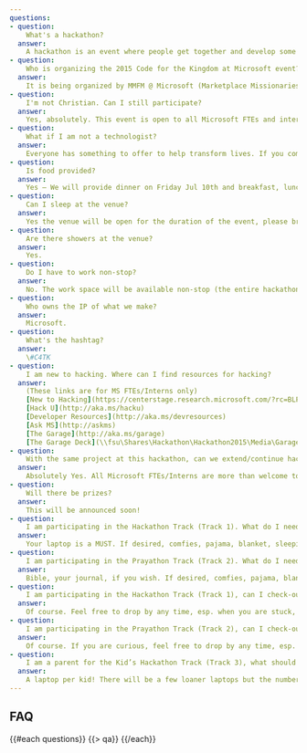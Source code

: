 ```yaml
---
questions:
- question:
    What's a hackathon?
  answer:
    A hackathon is an event where people get together and develop some awesome technologies in a short time span. Think of it as a creative marathon where at the end you have some product to show for.
- question:
    Who is organizing the 2015 Code for the Kingdom at Microsoft event?
  answer:
    It is being organized by MMFM @ Microsoft (Marketplace Missionaries For Frontier Mission) in collaboration with Leadership Network and TheoTech.
- question:
    I'm not Christian. Can I still participate?
  answer:
    Yes, absolutely. This event is open to all Microsoft FTEs and interns.
- question:
    What if I am not a technologist?
  answer:
    Everyone has something to offer to help transform lives. If you come full of ideas there will be others eager to be in a team with you.
- question:
    Is food provided?   
  answer:
    Yes – We will provide dinner on Friday Jul 10th and breakfast, lunch, and dinner on Saturday Jul 11th. Make sure you order your food [here](http://www.instant.ly/s/utJKp).
- question:
    Can I sleep at the venue? 
  answer:
    Yes the venue will be open for the duration of the event, please bring a sleeping bag, a pillow, or whatever you might need, and find a place at the venue to take a good nap.   
- question:
    Are there showers at the venue?
  answer:
    Yes.
- question:
    Do I have to work non-stop?
  answer:
    No. The work space will be available non-stop (the entire hackathon) but it is up to you and your team to decide on your work schedule.
- question:
    Who owns the IP of what we make?   
  answer:
    Microsoft. 
- question:
    What's the hashtag?   
  answer:
    \#C4TK 
- question:
    I am new to hacking. Where can I find resources for hacking?
  answer:
    (These links are for MS FTEs/Interns only)
    [New to Hacking](https://centerstage.research.microsoft.com/?rc=BLP0-IU02-VIAH-RJSJ)
    [Hack U](http://aka.ms/hacku)
    [Developer Resources](http://aka.ms/devresources)
    [Ask MS](http://askms)
    [The Garage](http://aka.ms/garage)
    [The Garage Deck](\\fsu\Shares\Hackathon\Hackathon2015\Media\GarageTourDeckLinda.pptx)
- question:
    With the same project at this hackathon, can we extend/continue hacking at the Microsoft company-wide //oneweek Hackathon on July 27-29?
  answer:
    Absolutely Yes. All Microsoft FTEs/Interns are more than welcome to pre-hack at this MMFM hackathon, and extend/continue the same project at the company-wide //oneweek hackathon. For company-wide hackathon, many teams are pre-hacking. Feel free to take advantage of this MMFM hackathon to pre-hack for the company-wide //oneweek hackathon. The only requirement from the company is you need to register your team and your project at //oneweek hackathon site, and during the company-wide hackathon from 7/27 noon – 7/29 noon (some time during this 48 hours), your team need do to at least some amount of work, which could be more coding, debugging, and/or improving presentation, etc.
- question:
    Will there be prizes?
  answer:
    This will be announced soon!
- question:
    I am participating in the Hackathon Track (Track 1). What do I need to bring?
  answer:
    Your laptop is a MUST. If desired, comfies, pajama, blanket, sleeping bag, toiletries, etc, that will make you non-stop for hacking!
- question:
    I am participating in the Prayathon Track (Track 2). What do I need to bring?
  answer:
    Bible, your journal, if you wish. If desired, comfies, pajama, blanket, sleeping bag, toiletries, etc, that will help you pray late night or early morning!
- question:
    I am participating in the Hackathon Track (Track 1), can I check-out the Prayathon Track (Track 2)? 
  answer:
    Of course. Feel free to drop by any time, esp. when you are stuck, need wisdom from God, ask prayathon people to pray for you and get refreshed!
- question:
    I am participating in the Prayathon Track (Track 2), can I check-out the Hackathon Track (Track 1)?
  answer:
    Of course. If you are curious, feel free to drop by any time, esp. when you want to pray for the participants. Note that Hackathon Track is for MS FTE only and all non-MS guests must sign NDA before entering the event site. 
- question:
    I am a parent for the Kid’s Hackathon Track (Track 3), what should my kid bring?
  answer:
    A laptop per kid! There will be a few loaner laptops but the number is limited. Also make sure you order your food and your kids’ food. 
---
```

## <i class="icon fa-question-circle"></i> FAQ
{{#each questions}}
  {{> qa}}
{{/each}}
